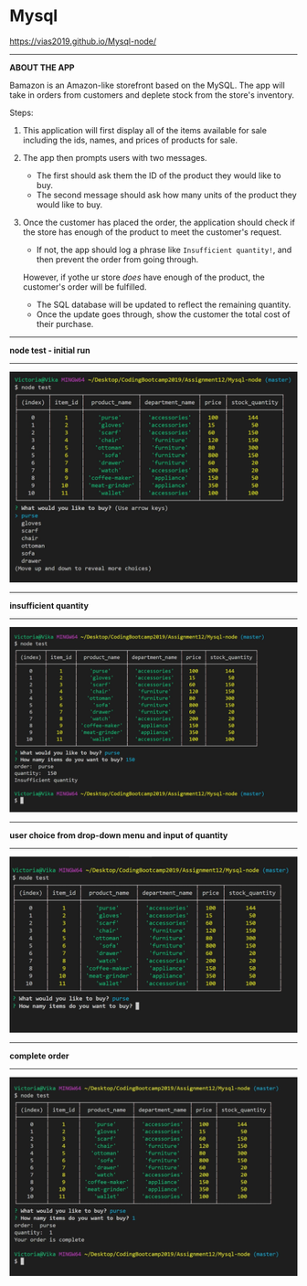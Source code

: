 # Mysql

https://vias2019.github.io/Mysql-node/ 
________________________________________
<b>ABOUT THE APP</b><br>

Bamazon is an Amazon-like storefront based on the MySQL. The app will take in orders from customers and deplete stock from the store's inventory. 

Steps:
1. This application will first display all of the items available for sale including the ids, names, and prices of products for sale.

2. The app then prompts users with two messages.

   * The first should ask them the ID of the product they would like to buy.
   * The second message should ask how many units of the product they would like to buy.

3. Once the customer has placed the order, the application should check if the store has enough of the product to meet the customer's request.

   * If not, the app should log a phrase like `Insufficient quantity!`, and then prevent the order from going through.

   However, if yothe ur store _does_ have enough of the product, the customer's order will be fulfilled.
   * The SQL database will be updated to reflect the remaining quantity.
   * Once the update goes through, show the customer the total cost of their purchase.


__________________________________________________________________________________________
  <b>node test - initial run</b>
_________________________________________________________________________________

![image](/pictures/node_test.jpg)


_____________________________________________________________________________________

  <b>insufficient quantity</b>
_____________________________________________________________________________________
![image](/pictures/insufficient_quantity.jpg)


 _____________________________________________________________________________________	

  <b>user choice from drop-down menu and input of quantity</b>
_____________________________________________________________________________________
![image](/pictures/user_choice_input.jpg)
 

_____________________________________________________________________________________

  <b>complete order</b>
_____________________________________________________________________________________
 ![image](/pictures/complete_order.jpg)